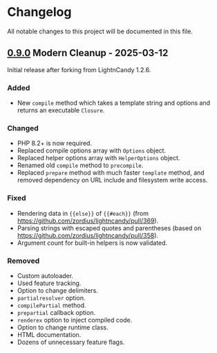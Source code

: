 # Changelog
All notable changes to this project will be documented in this file.

## [0.9.0] Modern Cleanup - 2025-03-12
Initial release after forking from LightnCandy 1.2.6.

### Added
- New `compile` method which takes a template string and options and returns an executable `Closure`.

### Changed
- PHP 8.2+ is now required.
- Replaced compile options array with `Options` object.
- Replaced helper options array with `HelperOptions` object.
- Renamed old `compile` method to `precompile`.
- Replaced `prepare` method with much faster `template` method, and removed dependency on URL include and filesystem write access.

### Fixed
- Rendering data in `{{else}}` of `{{#each}}` (from https://github.com/zordius/lightncandy/pull/369).
- Parsing strings with escaped quotes and parentheses (based on https://github.com/zordius/lightncandy/pull/358).
- Argument count for built-in helpers is now validated.

### Removed
- Custom autoloader.
- Used feature tracking.
- Option to change delimiters.
- `partialresolver` option.
- `compilePartial` method.
- `prepartial` callback option.
- `renderex` option to inject compiled code.
- Option to change runtime class.
- HTML documentation.
- Dozens of unnecessary feature flags.

[0.9.0]: https://github.com/devtheorem/php-handlebars/tree/v0.9.0
